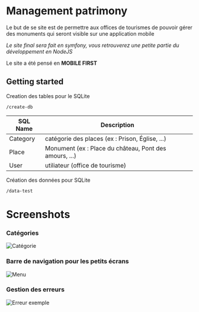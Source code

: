 # Management patrimony

Le but de se site est de permettre aux offices de tourismes de pouvoir gérer des monuments qui seront visible sur une application mobile

*Le site final sera fait en symfony, vous retrouverez une petite partie du développement en NodeJS*

Le site a été pensé en **MOBILE FIRST**

## Getting started
Creation des tables pour le SQLite
```text
/create-db
```
SQL Name | Description
--- | ---
Category | catégorie des places (ex : Prison, Église, ...)
Place | Monument (ex : Place du château, Pont des amours, ...)
User | utiliateur (office de tourisme)


Création des données pour SQLite
```text
/data-test
```

# Screenshots

### Catégories

![Catégorie](https://nathan-cuvellier.fr/img/js_damas/category.png)

### Barre de navigation pour les petits écrans

![Menu](https://nathan-cuvellier.fr/img/js_damas/m_menu.png)

### Gestion des erreurs

![Erreur exemple](https://nathan-cuvellier.fr/img/js_damas/error_foreign_key.png)